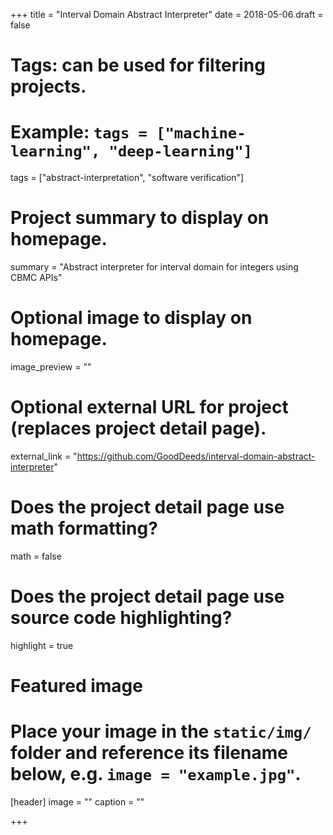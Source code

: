 +++
title = "Interval Domain Abstract Interpreter"
date = 2018-05-06
draft = false

# Tags: can be used for filtering projects.
# Example: `tags = ["machine-learning", "deep-learning"]`
tags = ["abstract-interpretation", "software verification"]

# Project summary to display on homepage.
summary = "Abstract interpreter for interval domain for integers using CBMC APIs"

# Optional image to display on homepage.
image_preview = ""

# Optional external URL for project (replaces project detail page).
external_link = "https://github.com/GoodDeeds/interval-domain-abstract-interpreter"

# Does the project detail page use math formatting?
math = false

# Does the project detail page use source code highlighting?
highlight = true

# Featured image
# Place your image in the `static/img/` folder and reference its filename below, e.g. `image = "example.jpg"`.
[header]
image = ""
caption = ""

+++
